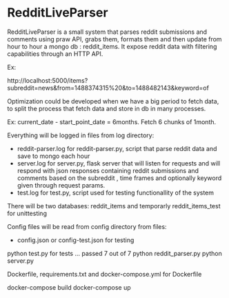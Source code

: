 # RedditLiveParser

RedditLiveParser is a small system that parses reddit submissions and comments using
praw API, grabs them, formats them and then update from hour to hour a
mongo db : reddit_items. It expose reddit data with filtering capabilities through an HTTP API.

Ex:

http://localhost:5000/items?subreddit=news&from=1488374315%20&to=1488482143&keyword=of

Optimization could be developed when we have a big period to fetch data, to split 
the process that fetch data and store in db in many processes. 

Ex: current_date - start_point_date = 6months.
Fetch 6 chunks of 1month.

Everything will be logged in files from log directory:
- reddit-parser.log for reddit-parser.py, script that parse reddit data and save to mongo each hour
- server.log for server.py, flask server that will listen for requests and will respond
with json responses containing reddit submissions and comments based on the subreddit
, time frames and optionally keyword given through request params.
- test.log for test.py, script used for testing functionallity of the system

There will be two databases: reddit_items and temporarly reddit_items_test for unittesting

Config files will be read from config directory from files:
- config.json or config-test.json for testing

python test.py for tests ... passed 7 out of 7
python reddit_parser.py
python server.py

Dockerfile, requirements.txt and docker-compose.yml for Dockerfile

docker-compose build
docker-compose up






